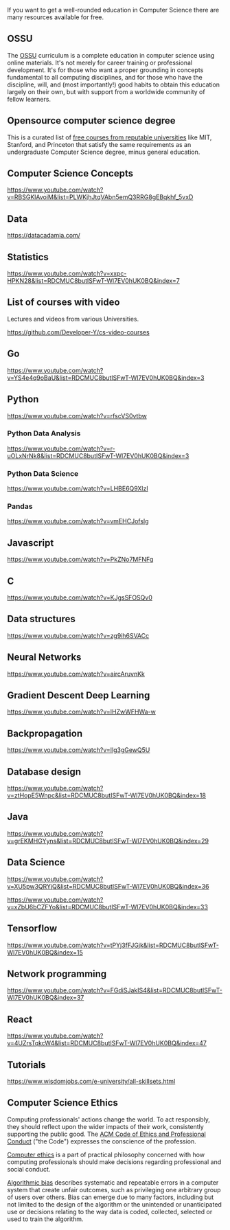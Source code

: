 

If you want to get a well-rounded education in Computer Science there are many  resources available for free.

## OSSU

The [OSSU](https://github.com/ossu/computer-science) curriculum is a complete education in computer science using online materials. It's not merely for career training or professional development. It's for those who want a proper grounding in concepts fundamental to all computing disciplines, and for those who have the discipline, will, and (most importantly!) good habits to obtain this education largely on their own, but with support from a worldwide community of fellow learners.





## Opensource computer science degree 

This is a curated list of [free courses from reputable universities](https://github.com/ForrestKnight/open-source-cs) like MIT, Stanford, and Princeton that satisfy the same requirements as an undergraduate Computer Science degree, minus general education.



## Computer Science Concepts

https://www.youtube.com/watch?v=RBSGKlAvoiM&list=PLWKjhJtqVAbn5emQ3RRG8gEBqkhf_5vxD

## Data


https://datacadamia.com/


## Statistics

https://www.youtube.com/watch?v=xxpc-HPKN28&list=RDCMUC8butISFwT-Wl7EV0hUK0BQ&index=7

## List of courses with video

Lectures and videos from various Universities.

https://github.com/Developer-Y/cs-video-courses

## Go

https://www.youtube.com/watch?v=YS4e4q9oBaU&list=RDCMUC8butISFwT-Wl7EV0hUK0BQ&index=3

## Python

https://www.youtube.com/watch?v=rfscVS0vtbw

### Python Data Analysis

https://www.youtube.com/watch?v=r-uOLxNrNk8&list=RDCMUC8butISFwT-Wl7EV0hUK0BQ&index=3


### Python Data Science

https://www.youtube.com/watch?v=LHBE6Q9XlzI

### Pandas

https://www.youtube.com/watch?v=vmEHCJofslg

## Javascript

https://www.youtube.com/watch?v=PkZNo7MFNFg

## C

https://www.youtube.com/watch?v=KJgsSFOSQv0

## Data structures

https://www.youtube.com/watch?v=zg9ih6SVACc

## Neural Networks

https://www.youtube.com/watch?v=aircAruvnKk

## Gradient Descent Deep Learning

https://www.youtube.com/watch?v=IHZwWFHWa-w

## Backpropagation

https://www.youtube.com/watch?v=Ilg3gGewQ5U


## Database design

https://www.youtube.com/watch?v=ztHopE5Wnpc&list=RDCMUC8butISFwT-Wl7EV0hUK0BQ&index=18

## Java

https://www.youtube.com/watch?v=grEKMHGYyns&list=RDCMUC8butISFwT-Wl7EV0hUK0BQ&index=29

## Data Science

https://www.youtube.com/watch?v=XU5pw3QRYjQ&list=RDCMUC8butISFwT-Wl7EV0hUK0BQ&index=36

https://www.youtube.com/watch?v=xZbU6bCZFYo&list=RDCMUC8butISFwT-Wl7EV0hUK0BQ&index=33


## Tensorflow
https://www.youtube.com/watch?v=tPYj3fFJGjk&list=RDCMUC8butISFwT-Wl7EV0hUK0BQ&index=15


## Network programming

https://www.youtube.com/watch?v=FGdiSJakIS4&list=RDCMUC8butISFwT-Wl7EV0hUK0BQ&index=37

## React

https://www.youtube.com/watch?v=4UZrsTqkcW4&list=RDCMUC8butISFwT-Wl7EV0hUK0BQ&index=47

## Tutorials

https://www.wisdomjobs.com/e-university/all-skillsets.html

## Computer Science Ethics 



Computing professionals' actions change the world. To act responsibly, they should reflect upon the wider impacts of their work, consistently supporting the public good. The [ACM Code of Ethics and Professional Conduct]( https://www.acm.org/code-of-ethics ) ("the Code") expresses the conscience of the profession.

[Computer ethics]( https://en.m.wikipedia.org/wiki/Computer_ethics ) is a part of practical philosophy concerned with how computing professionals should make decisions regarding professional and social conduct.

[Algorithmic bias]() describes systematic and repeatable errors in a computer system that create unfair outcomes, such as privileging one arbitrary group of users over others. Bias can emerge due to many factors, including but not limited to the design of the algorithm or the unintended or unanticipated use or decisions relating to the way data is coded, collected, selected or used to train the algorithm.